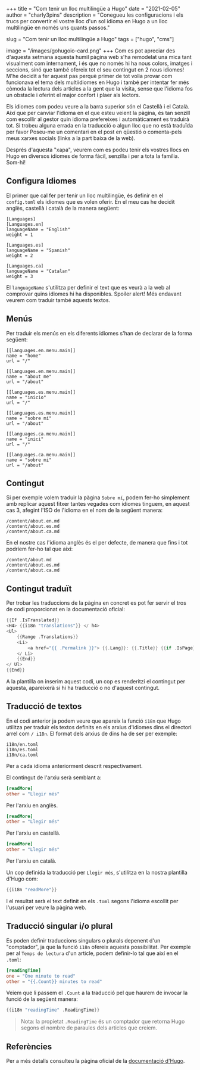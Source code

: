 +++
title = "Com tenir un lloc multilingüe a Hugo"
date = "2021-02-05"
author = "charly3pins"
description = "Conegueu les configuracions i els trucs per convertir el vostre lloc d'un sol idioma en Hugo a un lloc multilingüe en només uns quants passos."

slug = "Com tenir un lloc multilingüe a Hugo"
tags = ["hugo", "cms"]

image = "/images/gohugoio-card.png"
+++
Com es pot apreciar des d'aquesta setmana aquesta humil pàgina web s'ha remodelat una mica tant visualment com internament, i és que no només hi ha nous colors, imatges i seccions, sinó que també ofereix tot el seu contingut en 2 nous idiomes! M'he decidit a fer aquest pas perquè primer de tot volia provar com funcionava el tema dels multiidiomes en Hugo i també per intentar fer més còmoda la lectura dels articles a la gent que la visita, sense que l'idioma fos un obstacle i oferint el major confort i plaer als lectors.

Els idiomes com podeu veure a la barra superior són el Castellà i el Català. Així que per canviar l'idioma en el que esteu veient la pàgina, és tan senzill com escollir al gestor quin idioma prefereixes i automàticament es traduirà tot. Si trobeu alguna errada en la traducció o algun lloc que no està traduïda per favor Poseu-me un comentari en el post en qüestió o comenta-pels meus xarxes socials (links a la part baixa de la web).

Després d'aquesta "xapa", veurem com es podeu tenir els vostres llocs en Hugo en diversos idiomes de forma fàcil, senzilla i per a tota la família. Som-hi!

## Configura Idiomes

El primer que cal fer per tenir un lloc multilingüe, és definir en el `config.toml` els idiomes que es volen oferir. En el meu cas he decidit anglès, castellà i català de la manera següent:
```vim
[Languages]
[Languages.en]
languageName = "English"
weight = 1

[Languages.es]
languageName = "Spanish"
weight = 2

[Languages.ca]
languageName = "Catalan"
weight = 3
```
El `languageName` s'utilitza per definir el text que es veurà a la web al comprovar quins idiomes hi ha disponibles. Spoiler alert! Més endavant veurem com traduir també aquests textos.

## Menús

Per traduir els menús en els diferents idiomes s'han de declarar de la forma següent:
```vim
[[languages.en.menu.main]]
name = "home"
url = "/"

[[languages.en.menu.main]]
name = "about me"
url = "/about"

[[languages.es.menu.main]]
name = "inicio"
url = "/"

[[languages.es.menu.main]]
name = "sobre mí"
url = "/about"

[[languages.ca.menu.main]]
name = "inici"
url = "/"

[[languages.ca.menu.main]]
name = "sobre mi"
url = "/about"
```

## Contingut

Si per exemple volem traduir la pàgina `Sobre mí`, podem fer-ho simplement amb replicar aquest fitxer tantes vegades com idiomes tinguem, en aquest cas 3, afegint l'ISO de l'idioma en el nom de la següent manera:
```vim
/content/about.en.md
/content/about.es.md
/content/about.ca.md
```
En el nostre cas l'idioma anglès és el per defecte, de manera que fins i tot podríem fer-ho tal que així:
```vim
/content/about.md
/content/about.es.md
/content/about.ca.md
```

## Contingut traduït

Per trobar les traduccions de la pàgina en concret es pot fer servir el tros de codi proporcionat en la documentació oficial:
```go
{{If .IsTranslated}}
<H4> {{i18n "translations"}} </ h4>
<Ul>
    {{Range .Translations}}
    <Li>
        <a href="{{ .Permalink }}"> {{.Lang}}: {{.Title}} {{if .IsPage}} ({{i18n "wordCount".}}) {{end}} < / a>
    </ Li>
    {{End}}
</ Ul>
{{End}}
```

A la plantilla on inserim aquest codi, un cop es renderitzi el contingut per aquesta, apareixerà si hi ha traducció o no d'aquest contingut.

## Traducció de textos

En el codi anterior ja podem veure que apareix la funció `i18n` que Hugo utilitza per traduir els textos definits en els arxius d'idiomes dins el directori arrel com `/ i18n`. El format dels arxius de dins ha de ser per exemple:
```vim
i18n/en.toml
i18n/es.toml
i18n/ca.toml
```
Per a cada idioma anteriorment descrit respectivament.

El contingut de l'arxiu serà semblant a:
```toml
[readMore]
other = "Llegir més"
```
Per l'arxiu en anglès.
```toml
[readMore]
other = "Llegir més"
```
Per l'arxiu en castellà.
```toml
[readMore]
other = "Llegir més"
```
Per l'arxiu en català.

Un cop definida la traducció per `Llegir més`, s'utilitza en la nostra plantilla d'Hugo com:
```go
{{i18n "readMore"}}
```

I el resultat serà el text definit en els `.toml` segons l'idioma escollit per l'usuari per veure la pàgina web.

## Traducció singular i/o plural

Es poden definir traduccions singulars o plurals depenent d'un "comptador", ja que la funció `i18n` ofereix aquesta possibilitat. Per exemple per al `Temps de lectura` d'un article, podem definir-lo tal que així en el `.toml`:
```toml
[readingTime]
one = "One minute to read"
other = "{{.Count}} minutes to read"
```

Veiem que li passem el `.Count` a la traducció pel que haurem de invocar la funció de la següent manera:
```go
{{i18n "readingTime" .ReadingTime}}
```
> Nota: la propietat `.ReadingTime` és un comptador que retorna Hugo segons el nombre de paraules dels articles que creiem.

## Referències
 
Per a més detalls consulteu la pàgina oficial de la [documentació d'Hugo](https://gohugo.io/content-management/multilingual/).